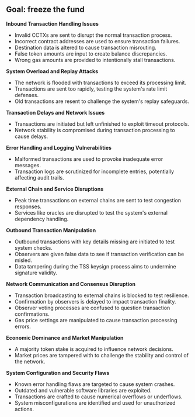 ## Goal: freeze the fund

**Inbound Transaction Handling Issues**
- Invalid CCTXs are sent to disrupt the normal transaction process.
- Incorrect contract addresses are used to ensure transaction failures.
- Destination data is altered to cause transaction misrouting.
- False token amounts are input to create balance discrepancies.
- Wrong gas amounts are provided to intentionally stall transactions.

**System Overload and Replay Attacks**
- The network is flooded with transactions to exceed its processing limit.
- Transactions are sent too rapidly, testing the system's rate limit defenses.
- Old transactions are resent to challenge the system's replay safeguards.

**Transaction Delays and Network Issues**
- Transactions are initiated but left unfinished to exploit timeout protocols.
- Network stability is compromised during transaction processing to cause delays.

**Error Handling and Logging Vulnerabilities**
- Malformed transactions are used to provoke inadequate error messages.
- Transaction logs are scrutinized for incomplete entries, potentially affecting audit trails.

**External Chain and Service Disruptions**
- Peak time transactions on external chains are sent to test congestion responses.
- Services like oracles are disrupted to test the system's external dependency handling.

**Outbound Transaction Manipulation**
- Outbound transactions with key details missing are initiated to test system checks.
- Observers are given false data to see if transaction verification can be misled.
- Data tampering during the TSS keysign process aims to undermine signature validity.

**Network Communication and Consensus Disruption**
- Transaction broadcasting to external chains is blocked to test resilience.
- Confirmation by observers is delayed to impact transaction finality.
- Observer voting processes are confused to question transaction confirmations.
- Gas price settings are manipulated to cause transaction processing errors.

**Economic Dominance and Market Manipulation**
- A majority token stake is acquired to influence network decisions.
- Market prices are tampered with to challenge the stability and control of the network.

**System Configuration and Security Flaws**
- Known error handling flaws are targeted to cause system crashes.
- Outdated and vulnerable software libraries are exploited.
- Transactions are crafted to cause numerical overflows or underflows.
- System misconfigurations are identified and used for unauthorized actions.